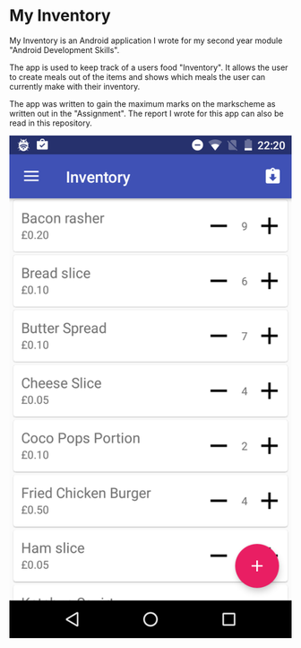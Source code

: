 # My Inventory

My Inventory is an Android application I wrote for my second year module "Android Development Skills". 

The app is used to keep track of a users food "Inventory". It allows the user to create meals out of the items and shows which meals the user can currently make with their inventory.

The app was written to gain the maximum marks on the markscheme as written out in the "Assignment". The report I wrote for this app can also be read in this repository.

![alt text](https://github.com/freshollie/MyInventory/raw/master/screenshots/app_screenshot.png "My Inventory")
